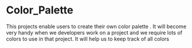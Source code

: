 # Color_Palette
This projects enable users to create their own color palette . It will become very handy when we developers work on a project and we require lots of colors to use in that project. It will help us to keep track of all colors
